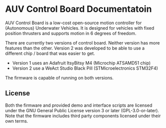 # AUV Control Board Documentatoin

AUV Control Board is a low-cost open-source motion controller for (Autonomous) Underwater Vehicles. It is designed for vehicles with fixed position thrusters and supports motion in 6 degrees of freedom.

There are currently two versions of control board. Neither version has more features than the other. Version 2 was developed to be able to use a different chip / board that was easier to get.

- Version 1 uses an Adafruit ItsyBitsy M4 (Microchip ATSAMD51 chip)
- Version 2 use a WeAct Studio Black Pill (STMicroelectronics STM32F4)

The firmware is capable of running on both versions.


## License

Both the firmware and provided demo and interface scripts are licensed under the GNU General Public License version 3 or later (GPL-3.0-or-later). Note that the firmware includes third party components licensed under their own terms.
